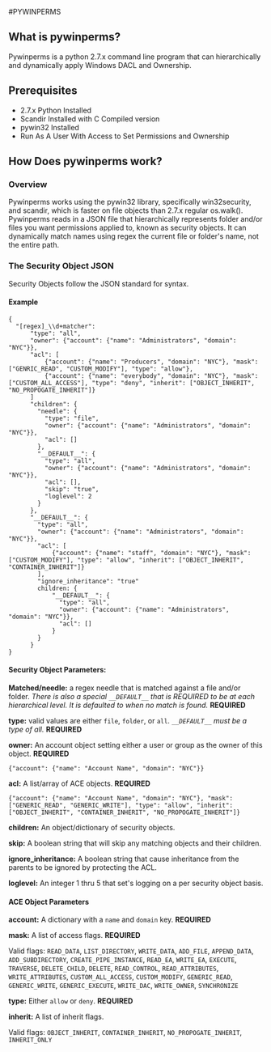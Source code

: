#PYWINPERMS

## What is pywinperms?
Pywinperms is a python 2.7.x command line program that can hierarchically and dynamically apply Windows DACL and Ownership.

## Prerequisites
* 2.7.x Python Installed
* Scandir Installed with C Compiled version
* pywin32 Installed
* Run As A User With Access to Set Permissions and Ownership

## How Does pywinperms work?

### Overview
Pywinperms works using the pywin32 library, specifically win32security, and scandir, which is faster on file objects than 2.7.x regular os.walk(). Pywinperms reads in a JSON file that hierarchically represents folder and/or files you want permissions applied to, known as security objects. It can dynamically match names using regex the current file or folder's name, not the entire path.

### The Security Object JSON
Security Objects follow the JSON standard for syntax.

#### Example
    {
      "[regex]_\\d+matcher":
          "type": "all",
          "owner": {"account": {"name": "Administrators", "domain": "NYC"}},
          "acl": [
              {"account": {"name": "Producers", "domain": "NYC"}, "mask": ["GENRIC_READ", "CUSTOM_MODIFY"], "type": "allow"},
              {"account": {"name": "everybody", "domain": "NYC"}, "mask": ["CUSTOM_ALL_ACCESS"], "type": "deny", "inherit": ["OBJECT_INHERIT", "NO_PROPOGATE_INHERIT"]}
          ]
          "children": {
            "needle": {
              "type": "file",
              "owner": {"account": {"name": "Administrators", "domain": "NYC"}},
              "acl": []
            },
            "__DEFAULT__": {
              "type": "all",
              "owner": {"account": {"name": "Administrators", "domain": "NYC"}},
              "acl": [],
              "skip": "true",
              "loglevel": 2
            }
          },
          "__DEFAULT__": {
            "type": "all",
            "owner": {"account": {"name": "Administrators", "domain": "NYC"}},
            "acl": [
                {"account": {"name": "staff", "domain": "NYC"}, "mask": ["CUSTOM_MODIFY"], "type": "allow", "inherit": ["OBJECT_INHERIT", "CONTAINER_INHERIT"]}
            ],
            "ignore_inheritance": "true"
            children: {
                "__DEFAULT__": {
                  "type": "all",
                  "owner": {"account": {"name": "Administrators", "domain": "NYC"}},
                  "acl": []
                }
            }
          }
    }

#### Security Object Parameters:
**Matched/needle:** a regex needle that is matched against a file and/or folder. *There is also a special `__DEFAULT__` that is REQUIRED to be at each hierarchical level. It is defaulted to when no match is found.* **REQUIRED**

**type:** valid values are either `file`, `folder`, or `all`. *`__DEFAULT__` must be a type of all.* **REQUIRED**

**owner:** An account object setting either a user or group as the owner of this object. **REQUIRED**

`{"account": {"name": "Account Name", "domain": "NYC"}}`

**acl:** A list/array of ACE objects. **REQUIRED**

`{"account": {"name": "Account Name", "domain": "NYC"}, "mask": ["GENERIC_READ", "GENERIC_WRITE"], "type": "allow", "inherit": ["OBJECT_INHERIT", "CONTAINER_INHERIT", "NO_PROPOGATE_INHERIT"]}`

**children:** An object/dictionary of security objects.

**skip:** A boolean string that will skip any matching objects and their children.

**ignore_inheritance:** A boolean string that cause inheritance from the parents to be ignored by protecting the ACL.

**loglevel:** An integer 1 thru 5 that set's logging on a per security object basis.

#### ACE Object Parameters
**account:** A dictionary with a `name` and `domain` key. **REQUIRED**

**mask:** A list of access flags. **REQUIRED**

Valid flags: `READ_DATA`, `LIST_DIRECTORY`, `WRITE_DATA`, `ADD_FILE`, `APPEND_DATA`, `ADD_SUBDIRECTORY`, `CREATE_PIPE_INSTANCE`, `READ_EA`, `WRITE_EA`, `EXECUTE`, `TRAVERSE`, `DELETE_CHILD`, `DELETE`, `READ_CONTROL`, `READ_ATTRIBUTES`, `WRITE_ATTRIBUTES`, `CUSTOM_ALL_ACCESS`, `CUSTOM_MODIFY`, `GENERIC_READ`, `GENERIC_WRITE`, `GENERIC_EXECUTE`, `WRITE_DAC`, `WRITE_OWNER`, `SYNCHRONIZE`

**type:** Either `allow` or `deny`. **REQUIRED**

**inherit:** A list of inherit flags.

Valid flags: `OBJECT_INHERIT`, `CONTAINER_INHERIT`, `NO_PROPOGATE_INHERIT`, `INHERIT_ONLY`
